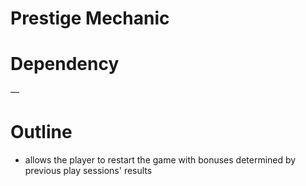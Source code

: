 # Prestige Mechanic

# Dependency

—

# Outline

- allows the player to restart the game with bonuses determined by previous play sessions' results